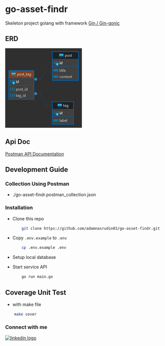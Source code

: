 # go-asset-findr
 Skeleton project golang with framework <a href="https://gin-gonic.com/" target="_blank"> Gin / Gin-gonic </a>

## ERD
![ERD Relation many to many post tag](./erd_post_tag.png)

## Api Doc
<a href="https://documenter.getpostman.com/view/10619265/2sA3XY7xuE" target="_blank"> Postman API Documentation </a>

 
## Development Guide

### Collection Using Postman
- ./go-asset-findr.postman_collection.json
  
### Installation
- Clone this repo

    ```sh
        git clone https://github.com/adamnasrudin03/go-asset-findr.git
    ```

- Copy `.env.example` to `.env`

    ```sh
        cp .env.example .env
    ```
- Setup local database
- Start service API
    ```sh
        go run main.go
    ```

## Coverage Unit Test
  - with make file
  ```sh
      make cover
  ```



### Connect with me
  <a href="https://www.linkedin.com/in/adam-nasrudin/" target="_blank">
    <img 
        src="https://img.shields.io/static/v1?message=LinkedIn&logo=linkedin&label=&color=0077B5&logoColor=white&labelColor=&style=for-the-badge" 
        height="35" alt="linkedin logo"  />
  </a>
